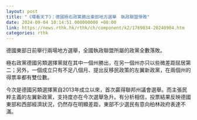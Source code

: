 ```yaml
---
layout: post
title: "《環看天下》：德國極右政黨勝出東部地方選舉　執政聯盟慘敗"
date: 2024-09-04 10:14:51.000000000 +08:00
link: https://news.rthk.hk/rthk/ch/component/k2/1769034-20240904.htm
categories: rthk
---
```


德國東部日前舉行兩場地方選舉，全國執政聯盟所屬的政黨全數落敗。

極右政黨德國另類選擇黨就在其中一個州勝出，在另一個州亦只以些微差距屈居第二；另外，一個成立只有不足八個月、提出反移民政策的左翼新政黨，在兩個州的得票率都有雙位數。

今次是德國另類選擇黨自2013年成立以來，首次贏得聯邦州議會選舉。而主張民粹主義的左翼新政黨，支持度亦在今次選舉急升。有分析相信，投票結果反映德國東部和西部經濟狀況，仍然存在明顯差距，東部不少選民有意向柏林政府表達不滿。
